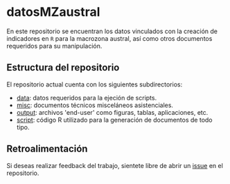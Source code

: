 # datosMZaustral

En este repositorio se encuentran los datos vinculados con la creación de indicadores en `R` para la macrozona austral, así como otros documentos requeridos para su manipulación.

## Estructura del repositorio

El repositorio actual cuenta con los siguientes subdirectorios:

-  [data](data): datos requeridos para la ejeción de scripts.
-  [misc](misc): documentos técnicos misceláneos asistenciales.
-  [output](output): archivos 'end-user' como figuras, tablas, aplicaciones, etc.
-  [script](script): código R utilizado para la generación de documentos de todo tipo.

## Retroalimentación

Si deseas realizar feedback del trabajo, sientete libre de abrir un [issue](https://github.com/matcasti/pasantiaANID/issues) en el repositorio.
